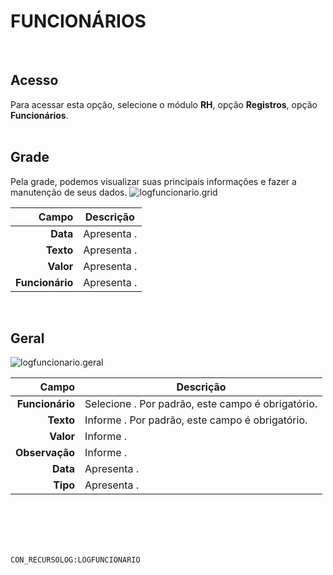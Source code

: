 # FUNCIONÁRIOS
<br>

## Acesso
Para acessar esta opção, selecione o módulo **RH**, opção **Registros**, opção **Funcionários**.
<br>
<br>

## Grade
Pela grade, podemos visualizar suas principais informações e fazer a manutenção de seus dados.
![logfuncionario.grid](https://raw.githubusercontent.com/netforcews/docs-erp/master/rh/imagens/logfuncionario.grid.png)

Campo | Descrição
--:|---
**Data** | Apresenta .
**Texto** | Apresenta .
**Valor** | Apresenta .
**Funcionário** | Apresenta .
<br>

## Geral
![logfuncionario.geral](https://raw.githubusercontent.com/netforcews/docs-erp/master/rh/imagens/logfuncionario.geral.png)

Campo | Descrição
--:|---
**Funcionário** | Selecione . Por padrão, este campo é obrigatório.
**Texto** | Informe . Por padrão, este campo é obrigatório.
**Valor** | Informe .
**Observação** | Informe .
**Data** | Apresenta .
**Tipo** | Apresenta .
<br>
<br>
<br>
<br>

```CON_RECURSOLOG:LOGFUNCIONARIO```
